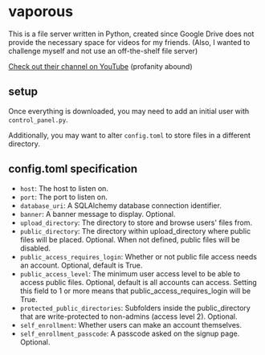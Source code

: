 # vaporous

This is a file server written in Python, created since Google Drive does not provide the necessary space for videos for my friends.
(Also, I wanted to challenge myself and not use an off-the-shelf file server)

[Check out their channel on YouTube](https://www.youtube.com/@ricebomb) (profanity abound)

## setup
Once everything is downloaded, you may need to add an initial user with `control_panel.py`.

Additionally, you may want to alter `config.toml` to store files in a different directory.

## config.toml specification
- `host`: The host to listen on.
- `port`: The port to listen on.
- `database_uri`: A SQLAlchemy database connection identifier.
- `banner`: A banner message to display. Optional.
- `upload_directory`: The directory to store and browse users' files from.
- `public_directory`: The directory within upload_directory where public files will be placed.
	Optional. When not defined, public files will be disabled.
- `public_access_requires_login`: Whether or not public file access needs an account. Optional, default is True.
- `public_access_level`: The minimum user access level to be able to access public files. Optional, default is all accounts can access. Setting this field to 1 or more means that public_access_requires_login will be True.
- `protected_public_directories`: Subfolders inside the public_directory that are write-protected to non-admins (access level 2). Optional.
- `self_enrollment`: Whether users can make an account themselves.
- `self_enrollment_passcode`: A passcode asked on the signup page. Optional.
